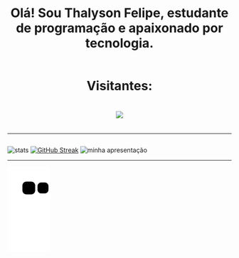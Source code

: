<h1 align="center"
    <p>
Olá! Sou Thalyson Felipe, estudante de programação e apaixonado por tecnologia.
<br>
<br>
<p align="center">Visitantes:</p>
<p align="center"><img align="center"src="https://profile-counter.glitch.me/thalysonfelipe/count.svg"/></p>
   </p><hr>
   
</h1>

![stats](https://github-readme-stats.vercel.app/api?username=thalysonfelipe&show_icons=true&theme=tokyonight)
[![GitHub Streak](http://github-readme-streak-stats.herokuapp.com?user=thalysonfelipe&theme=tokyonight)](https://git.io/streak-stats)
![minha apresentação](https://img.shields.io/static/v1?label=SOBRE-MIM&message=GITHUB&color=<COLOR>&style=<STYLE>&logo=<LOGO>)
<hr>

<div> 
 
  ![Snake animation](https://github.com/rafaballerini/rafaballerini/blob/output/github-contribution-grid-snake.svg)
 
</div>
